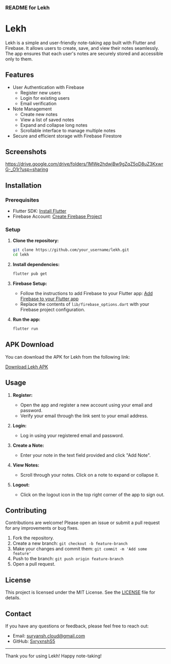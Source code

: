 ### README for Lekh

# Lekh

Lekh is a simple and user-friendly note-taking app built with Flutter and Firebase. It allows users to create, save, and view their notes seamlessly. The app ensures that each user's notes are securely stored and accessible only to them. 

## Features

- User Authentication with Firebase
  - Register new users
  - Login for existing users
  - Email verification
- Note Management
  - Create new notes
  - View a list of saved notes
  - Expand and collapse long notes
  - Scrollable interface to manage multiple notes
- Secure and efficient storage with Firebase Firestore

## Screenshots

https://drive.google.com/drive/folders/1MWe2hdwjBw9gZqZ5oD8uZ3KxwrG-_O1r?usp=sharing

## Installation

### Prerequisites

- Flutter SDK: [Install Flutter](https://flutter.dev/docs/get-started/install)
- Firebase Account: [Create Firebase Project](https://firebase.google.com/)

### Setup

1. **Clone the repository:**

   ```sh
   git clone https://github.com/your_username/lekh.git
   cd lekh
   ```

2. **Install dependencies:**

   ```sh
   flutter pub get
   ```

3. **Firebase Setup:**

   - Follow the instructions to add Firebase to your Flutter app: [Add Firebase to your Flutter app](https://firebase.google.com/docs/flutter/setup)
   - Replace the contents of `lib/firebase_options.dart` with your Firebase project configuration.

4. **Run the app:**

   ```sh
   flutter run
   ```

## APK Download

You can download the APK for Lekh from the following link:

[Download Lekh APK](link_to_apk)

## Usage

1. **Register:**
   - Open the app and register a new account using your email and password.
   - Verify your email through the link sent to your email address.

2. **Login:**
   - Log in using your registered email and password.

3. **Create a Note:**
   - Enter your note in the text field provided and click "Add Note".

4. **View Notes:**
   - Scroll through your notes. Click on a note to expand or collapse it.

5. **Logout:**
   - Click on the logout icon in the top right corner of the app to sign out.

## Contributing

Contributions are welcome! Please open an issue or submit a pull request for any improvements or bug fixes.

1. Fork the repository.
2. Create a new branch: `git checkout -b feature-branch`
3. Make your changes and commit them: `git commit -m 'Add some feature'`
4. Push to the branch: `git push origin feature-branch`
5. Open a pull request.

## License

This project is licensed under the MIT License. See the [LICENSE](LICENSE) file for details.

## Contact

If you have any questions or feedback, please feel free to reach out:

- Email: suryansh.cloud@gmail.com
- GitHub: [SxryxnshS5](https://github.com/SxryxnshS5)

---

Thank you for using Lekh! Happy note-taking!

